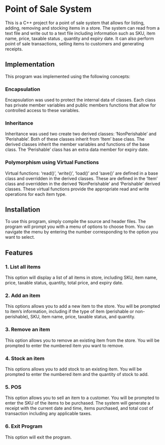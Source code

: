# Point of Sale System

This is a C++ project for a point of sale system that allows for listing, adding, removing and stocking items in a store. The system can read from a text file and write out to a text file including information such as SKU, item name, price, taxable status , quantity and expiry date. It can also perform point of sale transactions, selling items to customers and generating receipts. 

## Implementation

This program was implemented using the following concepts:

### Encapsulation

Encapsulation was used to protect the internal data of classes. Each class has private member variables and public members functions that allow for controlled access to these variables. 

### Inheritance

Inheritance was used two create two derived classes: ‘NonPerishable’ and ‘Perishable’. Both of these classes inherit from ‘Item’ base class. The derived classes inherit the member variables and functions of the base class. The ‘Perishable’ class has an extra data member for expiry date. 

### Polymorphism using Virtual Functions

Virtual functions: ‘read()’, ‘write()’, ‘load()’ and ‘save()’ are defined in a base class and overridden in the derived classes. These are defined in the ‘Item’ class and overridden in the derived ‘NonPerishable’ and ‘Perishable’ derived classes. These virtual functions provide the appropriate read and write operations for each item type.

## Installation

To use this program, simply compile the source and header files. The program will prompt you with a menu of options to choose from. You can navigate the menu by entering the number corresponding to the option you want to select.

## Features

### 1. List all items

This option will display a list of all items in store, including SKU, item name, price, taxable status, quantity, total price, and expiry date. 

### 2. Add an item

This options allows you to add a new item to the store. You will be prompted to item’s information, including if the type of item (perishable or non-perishable), SKU, item name, price, taxable status, and quantity. 


### 3. Remove an item

This option allows you to remove an existing item from the store. You will be prompted to enter the numbered item you want to remove.

### 4. Stock an item

This options allows you to add stock to an existing item. You will be prompted to enter the numbered item and the quantity of stock to add.

### 5. POS

This option allows you to sell an item to a customer. You will be prompted to enter the SKU of the items to be purchased. The system will generate a receipt with the current date and time, items purchased, and total cost of transaction including any applicable taxes.

### 6. Exit Program

This option will exit the program. 

